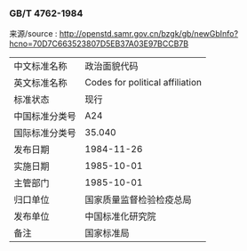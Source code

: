 ### GB/T 4762-1984  

来源/source : http://openstd.samr.gov.cn/bzgk/gb/newGbInfo?hcno=70D7C663523807D5EB37A03E97BCCB7B  

| | |
|:---|:---|
| 中文标准名称 | 政治面貌代码 |
| 英文标准名称 | Codes for political affiliation |
| 标准状态 | 现行 |
| 中国标准分类号 | A24 |
| 国际标准分类号 | 35.040 |
| 发布日期 | 1984-11-26 |
| 实施日期 | 1985-10-01 |
| 主管部门 | 1985-10-01 |
| 归口单位 | 国家质量监督检验检疫总局 |
| 发布单位 | 中国标准化研究院 |
| 备注 | 国家标准局 |
